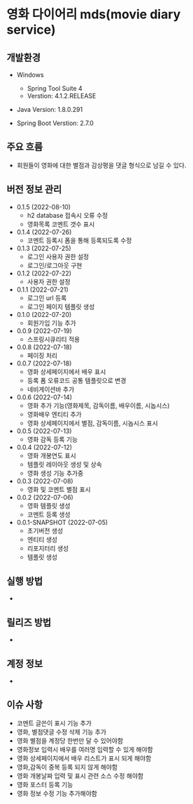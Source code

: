 # 영화 다이어리 mds(movie diary service)

## 개발환경
- Windows
	- Spring Tool Suite 4
	- Verstion: 4.1.2.RELEASE
	
- Java Version: 1.8.0.291
- Spring Boot Verstion: 2.7.0

## 주요 흐름
- 회원들이 영화에 대한 별점과 감상평을 댓글 형식으로 남길 수 있다.


## 버전 정보 관리
- 0.1.5 (2022-08-10)
	- h2 database 접속시 오류 수정
	- 영화목록 코멘트 갯수 표시
- 0.1.4 (2022-07-26)
	- 코멘트 등록시 폼을 통해 등록되도록 수정
- 0.1.3 (2022-07-25)
	- 로그인 사용자 권한 설정
	- 로그인/로그아웃 구현
- 0.1.2 (2022-07-22)
	- 사용자 권한 설정
- 0.1.1 (2022-07-21)
	- 로그인 url 등록
	- 로그인 페이지 템플릿 생성
- 0.1.0 (2022-07-20)
	- 회원가입 기능 추가
- 0.0.9 (2022-07-19)
	- 스프링시큐리티 적용
- 0.0.8 (2022-07-18)
	- 페이징 처리
- 0.0.7 (2022-07-18)
	- 영화 상세페이지에서 배우 표시
	- 등록 폼 오류코드 공통 템플릿으로 변경
	- 네비게이션바 추가
- 0.0.6 (2022-07-14)
	- 영화 추가 기능(영화제목, 감독이름, 배우이름, 시놉시스)
	- 영화배우 엔티티 추가
	- 영화 상세페이지에서 별점, 감독이름, 시놉시스 표시
- 0.0.5 (2022-07-13)
	- 영화 감독 등록 기능
- 0.0.4 (2022-07-12)
	- 영화 개봉연도 표시
	- 템플릿 레이아웃 생성 및 상속
	- 영화 생성 기능 추가중
- 0.0.3 (2022-07-08)
	- 영화 및 코멘트 별점 표시
- 0.0.2 (2022-07-06)
	- 영화 템플릿 생성
	- 코멘트 등록 생성
- 0.0.1-SNAPSHOT (2022-07-05)
	- 초기버전 생성
	- 엔티티 생성
	- 리포지터리 생성
	- 템플릿 생성
## 실행 방법
-

## 릴리즈 방법
-

## 계정 정보
-

## 이슈 사항
- 코멘트 글쓴이 표시 기능 추가
- 영화, 별점댓글 수정 삭제 기능 추가
- 영화 별점을 계정당 한번만 달 수 있어야함
- 영화정보 입력시 배우를 여러명 입력할 수 있게 해야함
- 영화 상세페이지에서 배우 리스트가 표시 되게 해야함
- 영화,감독이 중복 등록 되지 않게 해야함
- 영화 개봉날짜 입력 및 표시 관련 소스 수정 해야함
- 영화 포스터 등록 기능
- 영화 정보 수정 기능 추가해야함




